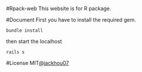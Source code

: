 #Rpack-web
This website is for R package.

#Document
First you have to install the required gem.

    bundle install

then start the localhost

    rails s



#License
MIT[@jackhou07](http://github.com/jackhou07)
